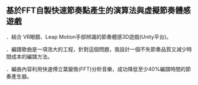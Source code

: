 ## 基於FFT自製快速節奏點產生的演算法與虛擬節奏體感遊戲

．結合 VR眼鏡、Leap Motion手部辨識的節奏體感3D遊戲(Unity平台)。

．編譜歌曲是一項浩大的工程，針對這個問題，我設計一個不失節奏品質又減少時間成本的編譜方法。

．編曲內容利用快速傅立葉變換(FFT)分析音樂，成功降低至少40%編譜時間的節奏產生器。
